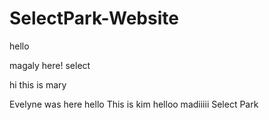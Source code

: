 # SelectPark-Website

hello

magaly here!
select

hi this is mary

Evelyne was here
hello
This is kim
helloo
madiiiii
Select Park
